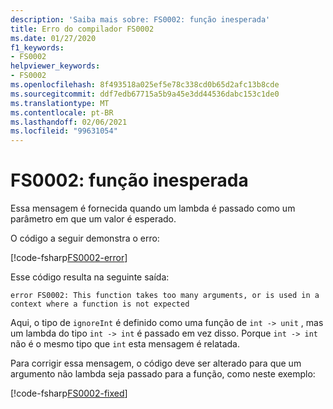 ```yaml
---
description: 'Saiba mais sobre: FS0002: função inesperada'
title: Erro do compilador FS0002
ms.date: 01/27/2020
f1_keywords:
- FS0002
helpviewer_keywords:
- FS0002
ms.openlocfilehash: 8f493518a025ef5e78c338cd0b65d2afc13b8cde
ms.sourcegitcommit: ddf7edb67715a5b9a45e3dd44536dabc153c1de0
ms.translationtype: MT
ms.contentlocale: pt-BR
ms.lasthandoff: 02/06/2021
ms.locfileid: "99631054"
---
```

# <a name="fs0002-function-unexpected"></a>FS0002: função inesperada

Essa mensagem é fornecida quando um lambda é passado como um parâmetro em que um valor é esperado.

O código a seguir demonstra o erro:

[!code-fsharp[FS0002-error](~/samples/snippets/fsharp/compiler-messages/fs0002.fsx#L1-L3)]

Esse código resulta na seguinte saída:

```text
error FS0002: This function takes too many arguments, or is used in a context where a function is not expected
```

Aqui, o tipo de `ignoreInt` é definido como uma função de `int -> unit` , mas um lambda do tipo `int -> int` é passado em vez disso. Porque `int -> int` não é o mesmo tipo que `int` esta mensagem é relatada.

Para corrigir essa mensagem, o código deve ser alterado para que um argumento não lambda seja passado para a função, como neste exemplo:

[!code-fsharp[FS0002-fixed](~/samples/snippets/fsharp/compiler-messages/fs0002.fsx#L6-L8)]
